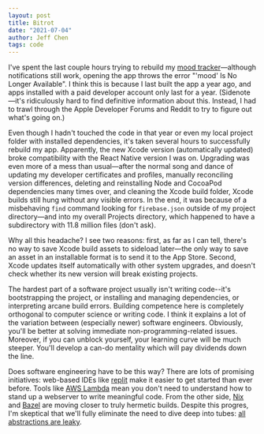 ```yaml
---
layout: post
title: Bitrot
date: "2021-07-04"
author: Jeff Chen
tags: code
---
```


I've spent the last couple hours trying to rebuild my [mood tracker](https://github.com/jchen1/mood)—although notifications still work, opening the app throws the error "'mood' Is No Longer Available". I think this is because I last built the app a year ago, and apps installed with a paid developer account only last for a year. (Sidenote—it's ridiculously hard to find definitive information about this. Instead, I had to trawl through the Apple Developer Forums and Reddit to try to figure out what's going on.)

<!-- excerpt -->

Even though I hadn't touched the code in that year or even my local project folder with installed dependencies, it's taken several hours to successfully rebuild my app. Apparently, the new Xcode version (automatically updated) broke compatibility with the React Native version I was on. Upgrading was even more of a mess than usual—after the normal song and dance of updating my developer certificates and profiles, manually reconciling version differences, deleting and reinstalling Node and CocoaPod dependencies many times over, and cleaning the Xcode build folder, Xcode builds still hung without any visible errors. In the end, it was because of a misbehaving `find` command looking for `firebase.json` outside of my project directory—and into my overall Projects directory, which happened to have a subdirectory with 11.8 million files (don't ask).

Why all this headache? I see two reasons: first, as far as I can tell, there's no way to save Xcode build assets to sideload later—the only way to save an asset in an installable format is to send it to the App Store. Second, Xcode updates itself automatically with other system upgrades, and doesn't check whether its new version will break existing projects.

The hardest part of a software project usually isn't writing code--it's bootstrapping the project, or installing and managing dependencies, or interpreting arcane build errors. Building competence here is completely orthogonal to computer science or writing code. I think it explains a lot of the variation between (especially newer) software engineers. Obviously, you'll be better at solving immediate non-programming-related issues. Moreover, if you can unblock yourself, your learning curve will be much steeper. You'll develop a can-do mentality which will pay dividends down the line.

Does software engineering have to be this way? There are lots of promising initiatives: web-based IDEs like [replit](https://replit.com/) make it easier to get started than ever before. Tools like [AWS Lambda](https://aws.amazon.com/lambda/) mean you don't need to understand how to stand up a webserver to write meaningful code. From the other side, [Nix](https://nixos.org/) and [Bazel](https://bazel.build/) are moving closer to truly hermetic builds. Despite this progres, I'm skeptical that we'll fully eliminate the need to dive deep into tubes: [all abstractions are leaky](https://www.joelonsoftware.com/2002/11/11/the-law-of-leaky-abstractions/).
